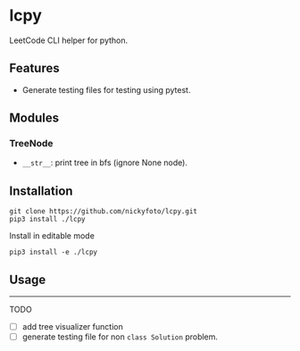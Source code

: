 # lcpy

LeetCode CLI helper for python.

## Features

- Generate testing files for testing using pytest.

## Modules

### TreeNode

- `__str__`: print tree in bfs (ignore None node).

## Installation

```
git clone https://github.com/nickyfoto/lcpy.git
pip3 install ./lcpy
```

Install in editable mode

```
pip3 install -e ./lcpy
```

## Usage

---

TODO

- [ ] add tree visualizer function
- [ ] generate testing file for non `class Solution` problem.
